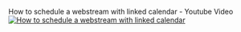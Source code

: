 How to schedule a webstream with linked calendar - Youtube Video
[![How to schedule a webstream with linked calendar](http://img.youtube.com/vi/Ha3X6aYdY04/0.jpg)](https://www.youtube-nocookie.com/embed/Ha3X6aYdY04 "How to schedule a webstream with linked calendar")
